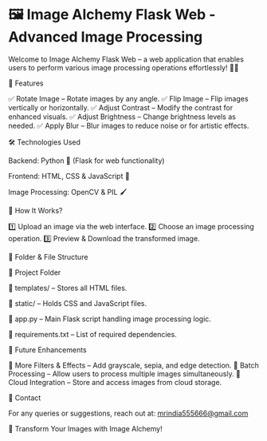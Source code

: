 # 🖼️ Image Alchemy Flask Web - Advanced Image Processing

Welcome to Image Alchemy Flask Web – a web application that enables users to perform various image processing operations effortlessly! 🎨✨

🌟 Features

✅ Rotate Image – Rotate images by any angle.
✅ Flip Image – Flip images vertically or horizontally.
✅ Adjust Contrast – Modify the contrast for enhanced visuals.
✅ Adjust Brightness – Change brightness levels as needed.
✅ Apply Blur – Blur images to reduce noise or for artistic effects.

🛠️ Technologies Used

Backend: Python 🐍 (Flask for web functionality)

Frontend: HTML, CSS & JavaScript 🎨

Image Processing: OpenCV & PIL 🖌️

🚀 How It Works?

1️⃣ Upload an image via the web interface.
2️⃣ Choose an image processing operation.
3️⃣ Preview & Download the transformed image.

📂 Folder & File Structure

📁 Project Folder

📂 templates/ – Stores all HTML files.

📂 static/ – Holds CSS and JavaScript files.

📄 app.py – Main Flask script handling image processing logic.

📄 requirements.txt – List of required dependencies.

📌 Future Enhancements

🔹 More Filters & Effects – Add grayscale, sepia, and edge detection.
🔹 Batch Processing – Allow users to process multiple images simultaneously.
🔹 Cloud Integration – Store and access images from cloud storage.

📧 Contact

For any queries or suggestions, reach out at: mrindia555666@gmail.com

🎯 Transform Your Images with Image Alchemy!

